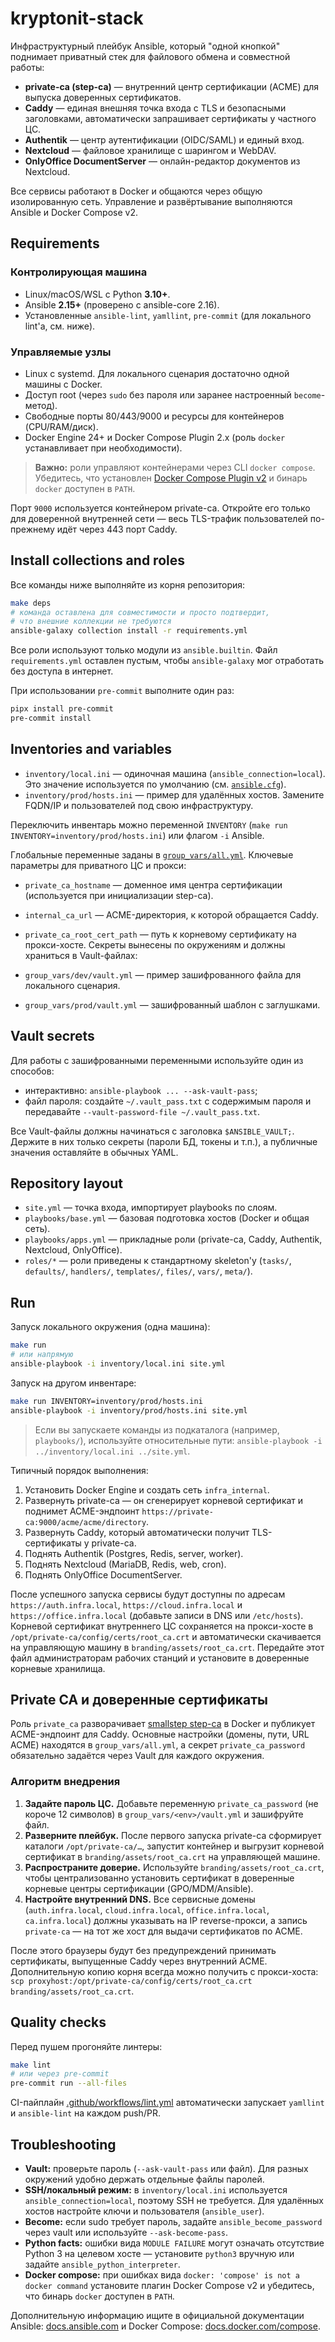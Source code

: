 # kryptonit-stack

Инфраструктурный плейбук Ansible, который "одной кнопкой" поднимает приватный стек для файлового обмена и совместной работы:

- **private-ca (step-ca)** — внутренний центр сертификации (ACME) для выпуска доверенных сертификатов.
- **Caddy** — единая внешняя точка входа с TLS и безопасными заголовками, автоматически запрашивает сертификаты у частного ЦС.
- **Authentik** — центр аутентификации (OIDC/SAML) и единый вход.
- **Nextcloud** — файловое хранилище с шарингом и WebDAV.
- **OnlyOffice DocumentServer** — онлайн-редактор документов из Nextcloud.

Все сервисы работают в Docker и общаются через общую изолированную сеть. Управление и развёртывание выполняются Ansible и Docker Compose v2.

## Requirements


### Контролирующая машина

- Linux/macOS/WSL с Python **3.10+**.
- Ansible **2.15+** (проверено с ansible-core 2.16).
- Установленные `ansible-lint`, `yamllint`, `pre-commit` (для локального lint'а, см. ниже).

### Управляемые узлы

- Linux с systemd. Для локального сценария достаточно одной машины с Docker.
- Доступ root (через `sudo` без пароля или заранее настроенный `become`-метод).
- Свободные порты 80/443/9000 и ресурсы для контейнеров (CPU/RAM/диск).
- Docker Engine 24+ и Docker Compose Plugin 2.x (роль `docker` устанавливает при необходимости).

> **Важно:** роли управляют контейнерами через CLI `docker compose`. Убедитесь, что установлен [Docker Compose Plugin v2](https://docs.docker.com/compose/install/linux/) и бинарь `docker` доступен в `PATH`.

Порт `9000` используется контейнером private-ca. Откройте его только для доверенной внутренней сети — весь TLS-трафик пользователей по-прежнему идёт через 443 порт Caddy.

## Install collections and roles

Все команды ниже выполняйте из корня репозитория:

```bash
make deps
# команда оставлена для совместимости и просто подтвердит,
# что внешние коллекции не требуются
ansible-galaxy collection install -r requirements.yml
```

Все роли используют только модули из `ansible.builtin`. Файл `requirements.yml`
оставлен пустым, чтобы `ansible-galaxy` мог отработать без доступа в интернет.

При использовании `pre-commit` выполните один раз:

```bash
pipx install pre-commit
pre-commit install
```

## Inventories and variables

- `inventory/local.ini` — одиночная машина (`ansible_connection=local`). Это значение используется по умолчанию (см. [`ansible.cfg`](ansible.cfg)).
- `inventory/prod/hosts.ini` — пример для удалённых хостов. Замените FQDN/IP и пользователей под свою инфраструктуру.

Переключить инвентарь можно переменной `INVENTORY` (`make run INVENTORY=inventory/prod/hosts.ini`) или флагом `-i` Ansible.

Глобальные переменные заданы в [`group_vars/all.yml`](group_vars/all.yml).
Ключевые параметры для приватного ЦС и прокси:

- `private_ca_hostname` — доменное имя центра сертификации (используется при инициализации step-ca).
- `internal_ca_url` — ACME-директория, к которой обращается Caddy.
- `private_ca_root_cert_path` — путь к корневому сертификату на прокси-хосте.
Секреты вынесены по окружениям и должны храниться в Vault-файлах:

- `group_vars/dev/vault.yml` — пример зашифрованного файла для локального сценария.
- `group_vars/prod/vault.yml` — зашифрованный шаблон с заглушками.

## Vault secrets

Для работы с зашифрованными переменными используйте один из способов:

- интерактивно: `ansible-playbook ... --ask-vault-pass`;
- файл пароля: создайте `~/.vault_pass.txt` с содержимым пароля и передавайте `--vault-password-file ~/.vault_pass.txt`.

Все Vault-файлы должны начинаться с заголовка `$ANSIBLE_VAULT;`. Держите в них только секреты (пароли БД, токены и т.п.), а публичные значения оставляйте в обычных YAML.

## Repository layout

- `site.yml` — точка входа, импортирует playbooks по слоям.
- `playbooks/base.yml` — базовая подготовка хостов (Docker и общая сеть).
- `playbooks/apps.yml` — прикладные роли (private-ca, Caddy, Authentik, Nextcloud, OnlyOffice).
- `roles/*` — роли приведены к стандартному skeleton'у (`tasks/`, `defaults/`, `handlers/`, `templates/`, `files/`, `vars/`, `meta/`).

## Run

Запуск локального окружения (одна машина):

```bash
make run
# или напрямую
ansible-playbook -i inventory/local.ini site.yml
```

Запуск на другом инвентаре:

```bash
make run INVENTORY=inventory/prod/hosts.ini
ansible-playbook -i inventory/prod/hosts.ini site.yml
```

> Если вы запускаете команды из подкаталога (например, `playbooks/`), используйте относительные пути: `ansible-playbook -i ../inventory/local.ini ../site.yml`.

Типичный порядок выполнения:

1. Установить Docker Engine и создать сеть `infra_internal`.
2. Развернуть private-ca — он сгенерирует корневой сертификат и поднимет ACME-эндпоинт `https://private-ca:9000/acme/acme/directory`.
3. Развернуть Caddy, который автоматически получит TLS-сертификаты у private-ca.
4. Поднять Authentik (Postgres, Redis, server, worker).
5. Поднять Nextcloud (MariaDB, Redis, web, cron).
6. Поднять OnlyOffice DocumentServer.

После успешного запуска сервисы будут доступны по адресам `https://auth.infra.local`, `https://cloud.infra.local` и `https://office.infra.local` (добавьте записи в DNS или `/etc/hosts`). Корневой сертификат внутреннего ЦС сохраняется на прокси-хосте в `/opt/private-ca/config/certs/root_ca.crt` и автоматически скачивается на управляющую машину в `branding/assets/root_ca.crt`. Передайте этот файл администраторам рабочих станций и установите в доверенные корневые хранилища.

## Private CA и доверенные сертификаты

Роль `private_ca` разворачивает [smallstep step-ca](https://smallstep.com/docs/step-ca) в Docker и публикует ACME-эндпоинт для Caddy. Основные настройки (домены, пути, URL ACME) находятся в `group_vars/all.yml`, а секрет `private_ca_password` обязательно задаётся через Vault для каждого окружения.

### Алгоритм внедрения

1. **Задайте пароль ЦС.** Добавьте переменную `private_ca_password` (не короче 12 символов) в `group_vars/<env>/vault.yml` и зашифруйте файл.
2. **Разверните плейбук.** После первого запуска private-ca сформирует каталоги `/opt/private-ca/…`, запустит контейнер и выгрузит корневой сертификат в `branding/assets/root_ca.crt` на управляющей машине.
3. **Распространите доверие.** Используйте `branding/assets/root_ca.crt`, чтобы централизованно установить сертификат в доверенные корневые центры сертификации (GPO/MDM/Ansible).
4. **Настройте внутренний DNS.** Все сервисные домены (`auth.infra.local`, `cloud.infra.local`, `office.infra.local`, `ca.infra.local`) должны указывать на IP reverse-прокси, а запись `private-ca` — на тот же хост для выдачи сертификатов по ACME.

После этого браузеры будут без предупреждений принимать сертификаты, выпущенные Caddy через внутренний ACME. Дополнительную копию корня всегда можно получить с прокси-хоста: `scp proxyhost:/opt/private-ca/config/certs/root_ca.crt branding/assets/root_ca.crt`.

## Quality checks

Перед пушем прогоняйте линтеры:

```bash
make lint
# или через pre-commit
pre-commit run --all-files
```

CI-пайплайн [.github/workflows/lint.yml](.github/workflows/lint.yml) автоматически запускает `yamllint` и `ansible-lint` на каждом push/PR.

## Troubleshooting

- **Vault:** проверьте пароль (`--ask-vault-pass` или файл). Для разных окружений удобно держать отдельные файлы паролей.
- **SSH/локальный режим:** в `inventory/local.ini` используется `ansible_connection=local`, поэтому SSH не требуется. Для удалённых хостов настройте ключи и пользователя (`ansible_user`).
- **Become:** если sudo требует пароль, задайте `ansible_become_password` через vault или используйте `--ask-become-pass`.
- **Python facts:** ошибки вида `MODULE FAILURE` могут означать отсутствие Python 3 на целевом хосте — установите `python3` вручную или задайте `ansible_python_interpreter`.
- **Docker compose:** при ошибках вида `docker: 'compose' is not a docker command` установите плагин Docker Compose v2 и убедитесь, что бинарь `docker` доступен в `PATH`.

Дополнительную информацию ищите в официальной документации Ansible: [docs.ansible.com](https://docs.ansible.com/) и Docker Compose: [docs.docker.com/compose](https://docs.docker.com/compose/).

